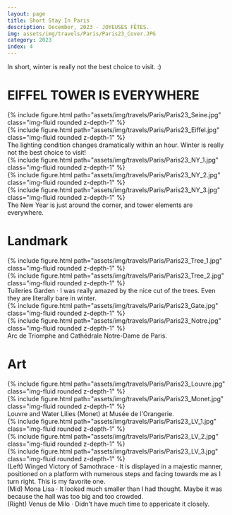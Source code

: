 ```yaml
---
layout: page
title: Short Stay In Paris
description: December, 2023 · JOYEUSES FÊTES.
img: assets/img/travels/Paris/Paris23_Cover.JPG
category: 2023
index: 4
---
```


In short, winter is really not the best choice to visit. :)

# EIFFEL TOWER IS EVERYWHERE

<div class="row justify-content-sm-center">
    <div class="col-sm-8 mt-3 mt-md-0">
        {% include figure.html path="assets/img/travels/Paris/Paris23_Seine.jpg" class="img-fluid rounded z-depth-1" %}
    </div>
    <div class="col-sm-4 mt-3 mt-md-0">
        {% include figure.html path="assets/img/travels/Paris/Paris23_Eiffel.jpg" class="img-fluid rounded z-depth-1" %}
    </div>
</div>
<div class="caption">
    The lighting condition changes dramatically within an hour. Winter is really not the best choice to visit!
</div>

<div class="row">
    <div class="col-sm mt-3 mt-md-0">
        {% include figure.html path="assets/img/travels/Paris/Paris23_NY_1.jpg" class="img-fluid rounded z-depth-1" %}
    </div>
    <div class="col-sm mt-3 mt-md-0">
        {% include figure.html path="assets/img/travels/Paris/Paris23_NY_2.jpg" class="img-fluid rounded z-depth-1" %}
    </div>
    <div class="col-sm mt-3 mt-md-0">
        {% include figure.html path="assets/img/travels/Paris/Paris23_NY_3.jpg" class="img-fluid rounded z-depth-1" %}
    </div>
</div>
<div class="caption">
    The New Year is just around the corner, and tower elements are everywhere.
</div>

# Landmark

<div class="row justify-content-sm-center">
    <div class="col-sm-8 mt-3 mt-md-0">
        {% include figure.html path="assets/img/travels/Paris/Paris23_Tree_1.jpg" class="img-fluid rounded z-depth-1" %}
    </div>
    <div class="col-sm-4 mt-3 mt-md-0">
        {% include figure.html path="assets/img/travels/Paris/Paris23_Tree_2.jpg" class="img-fluid rounded z-depth-1" %}
    </div>
</div>
<div class="caption">
    Tuileries Garden · I was really amazed by the nice cut of the trees. Even they are literally bare in winter.
</div>

<div class="row">
    <div class="col-sm mt-3 mt-md-0">
        {% include figure.html path="assets/img/travels/Paris/Paris23_Gate.jpg" class="img-fluid rounded z-depth-1" %}
    </div>
    <div class="col-sm mt-3 mt-md-0">
        {% include figure.html path="assets/img/travels/Paris/Paris23_Notre.jpg" class="img-fluid rounded z-depth-1" %}
    </div>
</div>
<div class="caption">
    Arc de Triomphe and Cathédrale Notre-Dame de Paris.
</div>

# Art

<div class="row">
    <div class="col-sm mt-3 mt-md-0">
        {% include figure.html path="assets/img/travels/Paris/Paris23_Louvre.jpg" class="img-fluid rounded z-depth-1" %}
    </div>
    <div class="col-sm mt-3 mt-md-0">
        {% include figure.html path="assets/img/travels/Paris/Paris23_Monet.jpg" class="img-fluid rounded z-depth-1" %}
    </div>
</div>
<div class="caption">
    Louvre and Water Lilies (Monet) at Musée de l'Orangerie.
</div>

<div class="row">
    <div class="col-sm mt-3 mt-md-0">
        {% include figure.html path="assets/img/travels/Paris/Paris23_LV_1.jpg" class="img-fluid rounded z-depth-1" %}
    </div>
    <div class="col-sm mt-3 mt-md-0">
        {% include figure.html path="assets/img/travels/Paris/Paris23_LV_2.jpg" class="img-fluid rounded z-depth-1" %}
    </div>
    <div class="col-sm mt-3 mt-md-0">
        {% include figure.html path="assets/img/travels/Paris/Paris23_LV_3.jpg" class="img-fluid rounded z-depth-1" %}
    </div>
</div>
<div class="caption">
    (Left) Winged Victory of Samothrace · It is displayed in a majestic manner, positioned on a platform with numerous steps and facing towards me as I turn right. This is my favorite one.<br>
    (Mid) Mona Lisa · It looked much smaller than I had thought. Maybe it was because the hall was too big and too crowded.<br>
    (Right) Venus de Milo · Didn't have much time to appericate it closely.
</div>